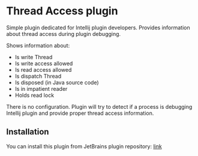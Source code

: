 # Thread Access plugin

Simple plugin dedicated for Intellij plugin developers. Provides information about thread access during plugin debugging.

Shows information about:
<ul>
    <li>Is write Thread</li>
    <li>Is write access allowed</li>
    <li>Is read access allowed</li>
    <li>Is dispatch Thread</li>
    <li>Is disposed (in Java source code)</li>
    <li>Is in impatient reader</li>
    <li>Holds read lock</li>
</ul>

There is no configuration. Plugin will try to detect if a process is 
debugging Intellij plugin and provide proper thread access information.

## Installation

You can install this plugin from JetBrains plugin repository: [link](https://plugins.jetbrains.com/plugin/16815-thread-access-info)